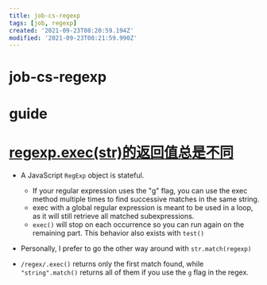 ```yaml
---
title: job-cs-regexp
tags: [job, regexp]
created: '2021-09-23T08:20:59.194Z'
modified: '2021-09-23T08:21:59.990Z'
---
```


# job-cs-regexp

# guide

# [regexp.exec(str)的返回值总是不同](https://stackoverflow.com/questions/11477415)
- A JavaScript `RegExp` object is stateful.
  - If your regular expression uses the "g" flag, you can use the exec method multiple times to find successive matches in the same string.
  - exec with a global regular expression is meant to be used in a loop, as it will still retrieve all matched subexpressions.
  - `exec()` will stop on each occurrence so you can run again on the remaining part. This behavior also exists with `test()`

- Personally, I prefer to go the other way around with `str.match(regexp)`

- `/regex/.exec()` returns only the first match found, while `"string".match()` returns all of them if you use the `g` flag in the regex.
